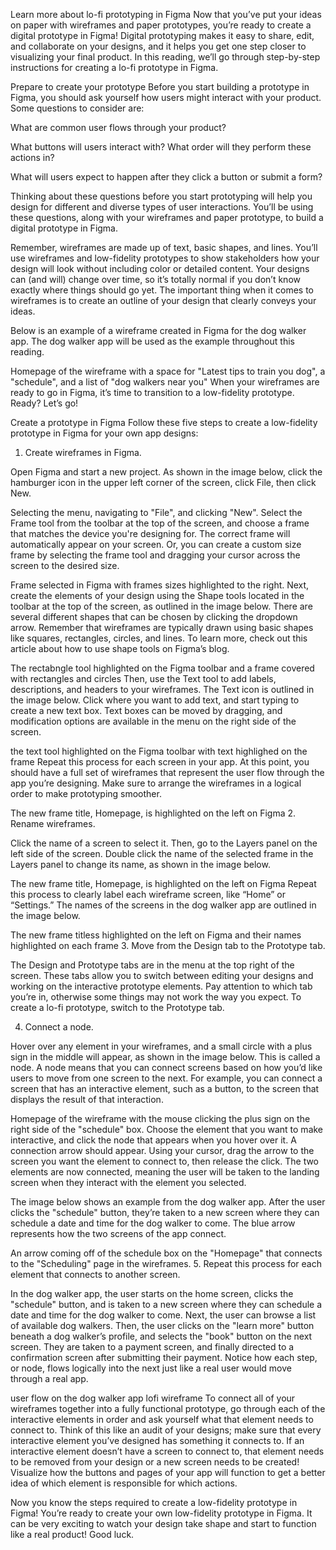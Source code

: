 Learn more about lo-fi prototyping in Figma
Now that you’ve put your ideas on paper with wireframes and paper prototypes, you’re ready to create a digital prototype in Figma! Digital prototyping makes it easy to share, edit, and collaborate on your designs, and it helps you get one step closer to visualizing your final product. In this reading, we’ll go through step-by-step instructions for creating a lo-fi prototype in Figma.

Prepare to create your prototype
Before you start building a prototype in Figma, you should ask yourself how users might interact with your product. Some questions to consider are:

What are common user flows through your product? 

What buttons will users interact with? What order will they perform these actions in? 

What will users expect to happen after they click a button or submit a form?

Thinking about these questions before you start prototyping will help you design for different and diverse types of user interactions. You’ll be using these questions, along with your wireframes and paper prototype, to build a digital prototype in Figma. 

Remember, wireframes are made up of text, basic shapes, and lines. You’ll use wireframes and low-fidelity prototypes to show stakeholders how your design will look without including color or detailed content. Your designs can (and will) change over time, so it’s totally normal if you don’t know exactly where things should go yet. The important thing when it comes to wireframes is to create an outline of your design that clearly conveys your ideas.

Below is an example of a wireframe created in Figma for the dog walker app. The dog walker app will be used as the example throughout this reading. 

Homepage of the wireframe with a space for "Latest tips to train you dog", a "schedule", and a list of "dog walkers near you"
When your wireframes are ready to go in Figma, it’s time to transition to a low-fidelity prototype. Ready? Let’s go! 

Create a prototype in Figma
Follow these five steps to create a low-fidelity prototype in Figma for your own app designs:

1. Create wireframes in Figma. 

Open Figma and start a new project. As shown in the image below, click the hamburger icon in the upper left corner of the screen, click File, then click New. 

Selecting the menu, navigating to "File", and clicking "New".
Select the Frame tool from the toolbar at the top of the screen, and choose a frame that matches the device you're designing for. The correct frame will automatically appear on your screen. Or, you can create a custom size frame by selecting the frame tool and dragging your cursor across the screen to the desired size. 

Frame selected in Figma with frames sizes highlighted to the right.
Next, create the elements of your design using the Shape tools located in the toolbar at the top of the screen, as outlined in the image below. There are several different shapes that can be chosen by clicking the dropdown arrow. Remember that wireframes are typically drawn using basic shapes like squares, rectangles, circles, and lines. To learn more, check out this article about how to use shape tools on Figma’s blog.

The rectabngle tool highlighted on the Figma toolbar and a frame covered with rectangles and circles
Then, use the Text tool to add labels, descriptions, and headers to your wireframes. The Text icon is outlined in the image below. Click where you want to add text, and start typing to create a new text box. Text boxes can be moved by dragging, and modification options are available in the menu on the right side of the screen. 

the text tool highlighted on the Figma toolbar with text highlighed on the frame
Repeat this process for each screen in your app. At this point, you should have a full set of wireframes that represent the user flow through the app you’re designing. Make sure to arrange the wireframes in a logical order to make prototyping smoother. 

The new frame title, Homepage, is highlighted on the left on Figma
2. Rename wireframes.

Click the name of a screen to select it. Then, go to the Layers panel on the left side of the screen. Double click the name of the selected frame in the Layers panel to change its name, as shown in the image below.

The new frame title, Homepage, is highlighted on the left on Figma
Repeat this process to clearly label each wireframe screen, like “Home” or “Settings.”  The names of the screens in the dog walker app are outlined in the image below.

The new frame titless highlighted on the left on Figma and their names highlighted on each frame
3. Move from the Design tab to the Prototype tab. 

The Design and Prototype tabs are in the menu at the top right of the screen. These tabs allow you to switch between editing your designs and working on the interactive prototype elements. Pay attention to which tab you’re in, otherwise some things may not work the way you expect. To create a lo-fi prototype, switch to the Prototype tab. 

4. Connect a node.

Hover over any element in your wireframes, and a small circle with a plus sign in the middle will appear, as shown in the image below. This is called a node. A node means that you can connect screens based on how you’d like users to move from one screen to the next. For example, you can connect a screen that has an interactive element, such as a button, to the screen that displays the result of that interaction.	

Homepage of the wireframe with the mouse clicking the plus sign on the right side of the "schedule" box.
Choose the element that you want to make interactive, and click the node that appears when you hover over it. A connection arrow should appear. Using your cursor, drag the arrow to the screen you want the element to connect to, then release the click. The two elements are now connected, meaning the user will be taken to the landing screen when they interact with the element you selected. 

The image below shows an example from the dog walker app. After the user clicks the "schedule" button, they’re taken to a new screen where they can schedule a date and time for the dog walker to come. The blue arrow represents how the two screens of the app connect.

An arrow coming off of the schedule box on the "Homepage" that connects to the "Scheduling" page in the wireframes.
5. Repeat this process for each element that connects to another screen.

In the dog walker app, the user starts on the home screen, clicks the "schedule" button, and is taken to a new screen where they can schedule a date and time for the dog walker to come. Next, the user can browse a list of available dog walkers. Then, the user clicks on the "learn more" button beneath a dog walker’s profile, and selects the "book" button on the next screen. They are taken to a payment screen, and finally directed to a confirmation screen after submitting their payment. Notice how each step, or node, flows logically into the next just like a real user would move through a real app.

user flow on the dog walker app lofi wireframe
To connect all of your wireframes together into a fully functional prototype, go through each of the interactive elements in order and ask yourself what that element needs to connect to. Think of this like an audit of your designs; make sure that every interactive element you’ve designed has something it connects to. If an interactive element doesn’t have a screen to connect to, that element needs to be removed from your design or a new screen needs to be created! Visualize how the buttons and pages of your app will function to get a better idea of which element is responsible for which actions. 

Now you know the steps required to create a low-fidelity prototype in Figma! You’re ready to create your own low-fidelity prototype in Figma. It can be very exciting to watch your design take shape and start to function like a real product! Good luck. 
